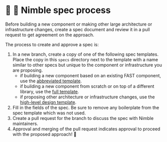 # 🧐 📄 Nimble spec process

Before building a new component or making other large architecture or infrastructure changes, create a spec document and review it in a pull request to get agreement on the approach.

The process to create and approve a spec is:

1. In a new branch, create a copy of one of the following spec templates. Place the copy in this `specs` directory next to the template with a name similar to other specs but unique to the component or infrastructure you are proposing.
   - if building a new component based on an existing FAST component, use the [abbreviated template](/specs/TEMPLATE-FAST.md).
   - if building a new component from scratch or on top of a different library, use the [full template](/specs/TEMPLATE.md).
   - if proposing other architecture or infrastructure changes, use the [high-level design template](specs/TEMPLATE-HLD.md).
2. Fill in the fields of the spec. Be sure to remove any boilerplate from the spec template which was not used. 
3. Create a pull request for the branch to discuss the spec with Nimble maintainers.
4. Approval and merging of the pull request indicates approval to proceed with the proposed approach! 🥳